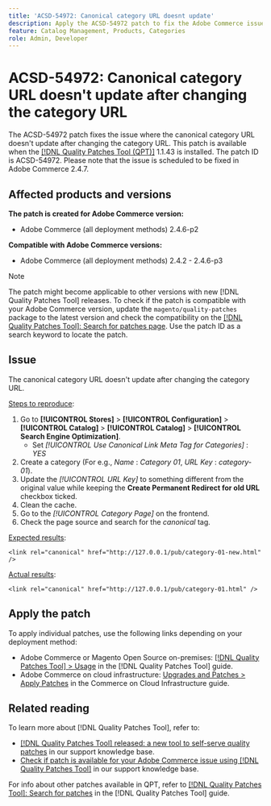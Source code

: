 ```yaml
---
title: 'ACSD-54972: Canonical category URL doesnt update'
description: Apply the ACSD-54972 patch to fix the Adobe Commerce issue where the canonical category URL doesn't update after changing the cateogry URL.
feature: Catalog Management, Products, Categories
role: Admin, Developer
---
```

# ACSD-54972: Canonical category URL doesn't update after changing the category URL

The ACSD-54972 patch fixes the issue where the canonical category URL doesn't update after changing the category URL. This patch is available when the [[!DNL Quality Patches Tool (QPT)]](/help/announcements/adobe-commerce-announcements/magento-quality-patches-released-new-tool-to-self-serve-quality-patches.md) 1.1.43 is installed. The patch ID is ACSD-54972. Please note that the issue is scheduled to be fixed in Adobe Commerce 2.4.7.

## Affected products and versions

**The patch is created for Adobe Commerce version:**

* Adobe Commerce (all deployment methods) 2.4.6-p2

**Compatible with Adobe Commerce versions:**

* Adobe Commerce (all deployment methods) 2.4.2 - 2.4.6-p3

>[!NOTE]
>
>The patch might become applicable to other versions with new [!DNL Quality Patches Tool] releases. To check if the patch is compatible with your Adobe Commerce version, update the `magento/quality-patches` package to the latest version and check the compatibility on the [[!DNL Quality Patches Tool]: Search for patches page](https://experienceleague.adobe.com/tools/commerce-quality-patches/index.html). Use the patch ID as a search keyword to locate the patch.

## Issue

The canonical category URL doesn't update after changing the category URL.

<u>Steps to reproduce</u>:

1. Go to **[!UICONTROL Stores]** > **[!UICONTROL Configuration]** > **[!UICONTROL Catalog]** > **[!UICONTROL Catalog]** > **[!UICONTROL Search Engine Optimization]**.
    * Set *[!UICONTROL Use Canonical Link Meta Tag for Categories]* : *YES*
2. Create a category (For e.g., *Name* : *Category 01*, *URL Key* : *category-01*).
3. Update the *[!UICONTROL URL Key]* to something different from the original value while keeping the **Create Permanent Redirect for old URL** checkbox ticked.
4. Clean the cache.
5. Go to the *[!UICONTROL Category Page]* on the frontend.
6. Check the page source and search for the *canonical* tag.

<u>Expected results</u>:

`<link rel="canonical" href="http://127.0.0.1/pub/category-01-new.html" />`

<u>Actual results</u>:

`<link rel="canonical" href="http://127.0.0.1/pub/category-01.html" />`
 
## Apply the patch

To apply individual patches, use the following links depending on your deployment method:

* Adobe Commerce or Magento Open Source on-premises: [[!DNL Quality Patches Tool] > Usage](https://experienceleague.adobe.com/docs/commerce-operations/tools/quality-patches-tool/usage.html) in the [!DNL Quality Patches Tool] guide.
* Adobe Commerce on cloud infrastructure: [Upgrades and Patches > Apply Patches](https://experienceleague.adobe.com/docs/commerce-cloud-service/user-guide/develop/upgrade/apply-patches.html) in the Commerce on Cloud Infrastructure guide.

## Related reading

To learn more about [!DNL Quality Patches Tool], refer to:

* [[!DNL Quality Patches Tool] released: a new tool to self-serve quality patches](/help/announcements/adobe-commerce-announcements/magento-quality-patches-released-new-tool-to-self-serve-quality-patches.md) in our support knowledge base.
* [Check if patch is available for your Adobe Commerce issue using [!DNL Quality Patches Tool]](/help/support-tools/patches-available-in-qpt-tool/check-patch-for-magento-issue-with-magento-quality-patches.md) in our support knowledge base.

For info about other patches available in QPT, refer to [[!DNL Quality Patches Tool]: Search for patches](https://experienceleague.adobe.com/tools/commerce-quality-patches/index.html) in the [!DNL Quality Patches Tool] guide.